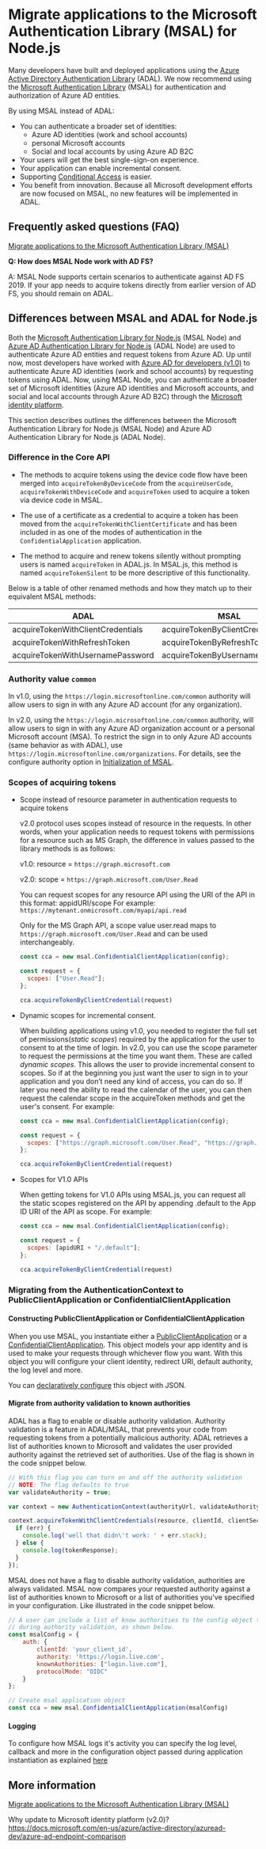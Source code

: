 # Migrate applications to the Microsoft Authentication Library (MSAL) for Node.js

Many developers have built and deployed applications using the [Azure Active Directory Authentication Library]() (ADAL). We now recommend using the [Microsoft Authentication Library]() (MSAL) for authentication and authorization of Azure AD entities.

By using MSAL instead of ADAL:

- You can authenticate a broader set of identities:
  - Azure AD identities (work and school accounts)
  - personal Microsoft accounts
  - Social and local accounts by using Azure AD B2C
- Your users will get the best single-sign-on experience.
- Your application can enable incremental consent.
- Supporting [Conditional Access]() is easier.
- You benefit from innovation. Because all Microsoft development efforts are now focused on MSAL, no new features will be implemented in ADAL.

## Frequently asked questions (FAQ)

[Migrate applications to the Microsoft Authentication Library (MSAL)](https://docs.microsoft.com/en-us/azure/active-directory/develop/msal-migration)

**Q: How does MSAL Node work with AD FS?**

A: MSAL Node supports certain scenarios to authenticate against AD FS 2019. If your app needs to acquire tokens directly from earlier version of AD FS, you should remain on ADAL.

## Differences between MSAL and ADAL for Node.js

Both the [Microsoft Authentication Library for Node.js]() (MSAL Node) and [Azure AD Authentication Library for Node.js]() (ADAL Node) are used to authenticate Azure AD entities and request tokens from Azure AD. Up until now, most developers have worked with [Azure AD for developers (v1.0)]() to authenticate Azure AD identities (work and school accounts) by requesting tokens using ADAL. Now, using MSAL Node, you can authenticate a broader set of Microsoft identities (Azure AD identities and Microsoft accounts, and social and local accounts through Azure AD B2C) through the [Microsoft identity platform]().

This section describes outlines the differences between the Microsoft Authentication Library for Node.js (MSAL Node) and Azure AD Authentication Library for Node.js (ADAL Node).

### Difference in the Core API

- The methods to acquire tokens using the device code flow have been merged into `acquireTokenByDeviceCode` from the `acquireUserCode`, `acquireTokenWithDeviceCode` and `acquireToken` used to acquire a token via device code in MSAL.

- The use of a certificate as a credential to acquire a token has been moved from the `acquireTokenWithClientCertificate` and has been included in as one of the modes of authentication in the `ConfidentialApplication` application.

- The method to acquire and renew tokens silently without prompting users is named `acquireToken` in ADAL.js. In MSAL.js, this method is named `acquireTokenSilent` to be more descriptive of this functionality.

Below is a table of other renamed methods and how they match up to their equivalent MSAL methods:

| ADAL                              | MSAL                            | Notes                             |
|-----------------------------------|---------------------------------|-----------------------------------|
| acquireTokenWithClientCredentials | acquireTokenByClientCredentials |                                   |
| acquireTokenWithRefreshToken      | acquireTokenByRefreshToken      |                                   |
| acquireTokenWithUsernamePassword  | acquireTokenByUsernamePassword  |                                   |

### Authority value `common`

In v1.0, using the `https://login.microsoftonline.com/common` authority will allow users to sign in with any Azure AD account (for any organization).

In v2.0, using the `https://login.microsoftonline.com/common` authority, will allow users to sign in with any Azure AD organization account or a personal Microsoft account (MSA). To restrict the sign in to only Azure AD accounts (same behavior as with ADAL), use `https://login.microsoftonline.com/organizations`. For details, see the configure authority option in [Initialization of MSAL](https://github.com/AzureAD/microsoft-authentication-library-for-js/blob/dev/lib/msal-node/docs/initialize-public-client-application.md#initialization-of-msal).

### Scopes of acquiring tokens

- Scope instead of resource parameter in authentication requests to acquire tokens

  v2.0 protocol uses scopes instead of resource in the requests. In other words, when your application needs to request tokens with permissions for a resource such as MS Graph, the difference in values passed to the library methods is as follows:

  v1.0: resource = `https://graph.microsoft.com`

  v2.0: scope = `https://graph.microsoft.com/User.Read`

  You can request scopes for any resource API using the URI of the API in this format: appidURI/scope For example: `https://mytenant.onmicrosoft.com/myapi/api.read`

  Only for the MS Graph API, a scope value user.read maps to `https://graph.microsoft.com/User.Read` and can be used interchangeably.

  ```js
  const cca = new msal.ConfidentialClientApplication(config);

  const request = {
    scopes: ["User.Read"];
  };

  cca.acquireTokenByClientCredential(request)
  ```

- Dynamic scopes for incremental consent.

  When building applications using v1.0, you needed to register the full set of permissions(*static scopes*) required by the application for the user to consent to at the time of login. In v2.0, you can use the scope parameter to request the permissions at the time you want them. These are called *dynamic scopes*. This allows the user to provide incremental consent to scopes. So if at the beginning you just want the user to sign in to your application and you don’t need any kind of access, you can do so. If later you need the ability to read the calendar of the user, you can then request the calendar scope in the acquireToken methods and get the user's consent. For example:

  ```js
  const cca = new msal.ConfidentialClientApplication(config);

  const request = {
    scopes: ["https://graph.microsoft.com/User.Read", "https://graph.microsoft.com/Calendar.Read"];
  };

  cca.acquireTokenByClientCredential(request)
  ```

- Scopes for V1.0 APIs

  When getting tokens for V1.0 APIs using MSAL.js, you can request all the static scopes registered on the API by appending .default to the App ID URI of the API as scope. For example:

  ```js
  const cca = new msal.ConfidentialClientApplication(config);

  const request = {
    scopes: [apidURI + "/.default"];
  };

  cca.acquireTokenByClientCredential(request)
  ```

### Migrating from the AuthenticationContext to PublicClientApplication or ConfidentialClientApplication

#### Constructing PublicClientApplication or ConfidentialClientApplication

When you use MSAL, you instantiate either a [PublicClientApplication](https://github.com/AzureAD/microsoft-authentication-library-for-js/blob/dev/lib/msal-node/docs/initialize-public-client-application.md) or a [ConfidentialClientApplication](https://github.com/AzureAD/microsoft-authentication-library-for-js/blob/dev/lib/msal-node/docs/initialize-confidential-client-application.md). This object models your app identity and is used to make your requests through whichever flow you want. With this object you will configure your client identity, redirect URI, default authority, the log level and more.

You can [declaratively configure](https://github.com/AzureAD/microsoft-authentication-library-for-js/blob/dev/lib/msal-node/docs/configuration.md) this object with JSON.

#### Migrate from authority validation to known authorities

ADAL has a flag to enable or disable authority validation.  Authority validation is a feature in ADAL/MSAL, that prevents your code from requesting tokens from a potentially malicious authority. ADAL retrieves a list of authorities known to Microsoft and validates the user provided authority against the retrieved set of authorities. Use of the flag is shown in the code snippet below.

```js
// With this flag you can turn on and off the authority validation
// NOTE: The flag defaults to true
var validateAuthority = true;

var context = new AuthenticationContext(authorityUrl, validateAuthority);

context.acquireTokenWithClientCredentials(resource, clientId, clientSecret, function(err, tokenResponse) {
  if (err) {
    console.log('well that didn\'t work: ' + err.stack);
  } else {
    console.log(tokenResponse);
  }
});
```

MSAL does not have a flag to disable authority validation, authorities are always validated. MSAL now compares your requested authority against a list of authorities known to Microsoft or a list of authorities you've specified in your configuration. Like illustrated in the code snippet below.

```js
// A user can include a list of know authorities to the config object to be used
// during authority validation, as shown below.
const msalConfig = {
    auth: {
        clientId: 'your_client_id',
        authority: 'https://login.live.com',
        knownAuthorities: ["login.live.com"],
        protocolMode: "OIDC"
    }
};

// Create msal application object
const cca = new msal.ConfidentialClientApplication(msalConfig)
```

#### Logging

To configure how MSAL logs it's activity you can specify the log level, callback and more in the configuration object passed during application instantiation as explained [here](https://github.com/AzureAD/microsoft-authentication-library-for-js/blob/dev/lib/msal-node/docs/configuration.md)


## More information

[Migrate applications to the Microsoft Authentication Library (MSAL)](https://docs.microsoft.com/en-us/azure/active-directory/develop/msal-migration)

Why update to Microsoft identity platform (v2.0)? https://docs.microsoft.com/en-us/azure/active-directory/azuread-dev/azure-ad-endpoint-comparison